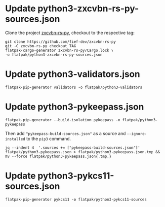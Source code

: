 # Update python3-zxcvbn-rs-py-sources.json

Clone the project [zxcvbn-rs-py](https://github.com/fief-dev/zxcvbn-rs-py), checkout to the respective tag:

    git clone https://github.com/fief-dev/zxcvbn-rs-py
    git -C zxcvbn-rs-py checkout TAG
    flatpak-cargo-generator zxcvbn-rs-py/Cargo.lock \
    -o flatpak/python3-zxcvbn-rs-py-sources.json

# Update python3-validators.json

    flatpak-pip-generator validators -o flatpak/python3-validators

# Update python3-pykeepass.json

    flatpak-pip-generator --build-isolation pykeepass -o flatpak/python3-pykeepass

Then add `"pykeepass-build-sources.json"` as a source and `--ignore-installed` to the `pip3` command.

    jq --indent 4  '.sources += ["pykeepass-build-sources.json"]' flatpak/python3-pykeepass.json > flatpak/python3-pykeepass.json.tmp && mv --force flatpak/python3-pykeepass.json{.tmp,}

# Update python3-pykcs11-sources.json

    flatpak-pip-generator pykcs11 -o flatpak/python3-pykcs11-sources
